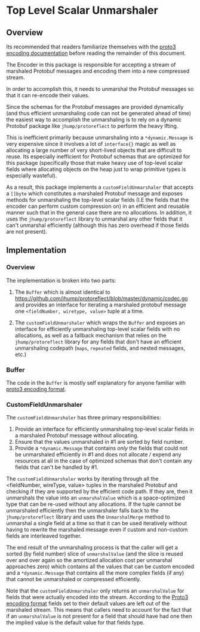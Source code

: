 # Top Level Scalar Unmarshaler

## Overview

Its recommended that readers familiarize themselves with the [proto3 encoding documentation](https://developers.google.com/protocol-buffers/docs/encoding) before reading the remainder of this document.

The Encoder in this package is responsible for accepting a stream of marshaled Protobuf messages and encoding them into a new compressed stream.

In order to accomplish this, it needs to unmarshal the Protobuf messages so that it can re-encode their values.

Since the schemas for the Protobuf messages are provided dynamically (and thus efficient unmarshaling code can not be generated ahead of time) the easiest way to accomplish the unmarshaling is to rely on a dynamic Protobuf package like `jhump/protoreflect` to perform the heavy lfting.

This is inefficient primarily because unmarshaling into a `*dynamic.Message` is very expensive since it involves a lot of `interface{}` magic as well as allocating a large number of very short-lived objects that are difficult to reuse.
Its especially inefficient for Protobuf schemas that are optimized for this package (specifically those that make heavy use of top-level scalar fields where allocating objects on the heap just to wrap primitive types is especially wasteful).

As a result, this package implements a `customFieldUnmarshaler` that accepts a `[]byte` which constitutes a marshaled Protobuf message and exposes methods for unmarshaling the top-level scalar fields (I.E the fields that the encoder can perform custom compression on) in an efficient and reusable manner such that in the general case there are no allocations.
In addition, it uses the `jhump/protoreflect` library to unmarshal any other fields that it can't unmarshal efficiently (although this has zero overhead if those fields are not present).


## Implementation

### Overview

The implementation is broken into two parts:

1. The `Buffer` which is almost identical to https://github.com/jhump/protoreflect/blob/master/dynamic/codec.go and provides an interface for iterating a marshaled protobuf message one `<fieldNumber, wiretype, value>` tuple at a time.

2. The `customFieldUnmarshaler` which wraps the `Buffer` and exposes an interface for efficiently unmarshaling top-level scalar fields with no allocations, as well as a fallback mechanism that relies on the `jhump/protoreflect` library for any fields that don't have an efficient unmarshaling codepath (`maps`, `repeated` fields, and nested messages, etc.)

### Buffer

The code in the `Buffer` is mostly self explanatory for anyone familiar with [proto3 encoding format](https://developers.google.com/protocol-buffers/docs/encoding).

### CustomFieldUnmarshaler

The `customFieldUnmarshaler` has three primary responsibilities:

1. Provide an interface for efficiently unmarshaling top-level scalar fields in a marshaled Protobuf message without allocating.
2. Ensure that the values unmarshaled in #1 are sorted by field number.
3. Provide a `*dynamic.Message` that contains *only* the fields that could not be unmarshaled efficiently in #1 and does not allocate / expend any resources at all in the case of optimized schemas that don't contain any fields that can't be handled by #1.

The `customFieldUnmarshaler` works by iterating through all the <fieldNumber, wireType, value> tuples in the marshaled Protobuf and checking if they are supported by the efficient code path.
If they are, then it unmarshals the value into an `unmarshalValue` which is a space-optimized type that can be re-used without any allocations.
If the tuple cannot be unmarshaled efficiently then the unmarshaler falls back to the `jhump/protoreflect` library and uses the `UnmarshalMerge` method to unmarshal a single field at a time so that it can be used iteratively without having to rewrite the marshaled message even if custom and non-custom fields are interleaved together.

The end result of the unmarshaling process is that the caller will get a sorted (by field number) slice of `unmarshalValue` (and the slice is reused over and over again so the amortized allocation cost per unmarshal approaches zero) which contains all the values that can be custom encoded and a `*dynamic.Message` that contains all the more complex fields (if any) that cannot be unmarshaled or compressed efficiently.

Note that the `customFieldUnmarshaler` only returns an `unmarshalValue` for fields that were actually encoded into the stream. According to the [Proto3 encoding format](https://developers.google.com/protocol-buffers/docs/encoding) fields set to their default values are left out of the marshaled stream.
This means that callers need to account for the fact that if an `unmarshalValue` is not present for a field that should have had one then the implied value is the default value for that fields type.

